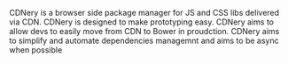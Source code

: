 CDNery is a browser side package manager for JS and CSS libs delivered via CDN. 
CDNery is designed to make prototyping easy.
CDNery aims to allow devs to easily move from CDN to Bower in proudction.
CDNery aims to simplify and automate dependencies managemnt and aims to be async when possible